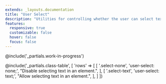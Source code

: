 ```yaml
---
extends: _layouts.documentation
title: "User Select"
description: "Utilities for controlling whether the user can select text in an element."
features:
  responsive: true
  customizable: false
  hover: false
  focus: false
---
```


@include('_partials.work-in-progress')

@include('_partials.class-table', [
  'rows' => [
    [
      '.select-none',
      'user-select: none;',
      "Disable selecting text in an element.",
    ],
    [
      '.select-text',
      'user-select: text;',
      "Allow selecting text in an element.",
    ],
  ]
])
